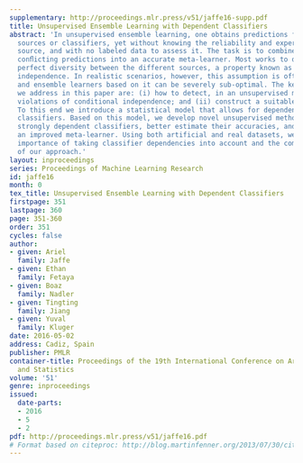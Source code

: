 ```yaml
---
supplementary: http://proceedings.mlr.press/v51/jaffe16-supp.pdf
title: Unsupervised Ensemble Learning with Dependent Classifiers
abstract: 'In unsupervised ensemble learning, one obtains predictions from multiple
  sources or classifiers, yet without knowing the reliability and expertise of each
  source, and with no labeled data to assess it. The task is to combine these possibly
  conﬂicting predictions into an accurate meta-learner. Most works to date assumed
  perfect diversity between the different sources, a property known as conditional
  independence. In realistic scenarios, however, this assumption is often violated,
  and ensemble learners based on it can be severely sub-optimal. The key challenges
  we address in this paper are: (i) how to detect, in an unsupervised manner, strong
  violations of conditional independence; and (ii) construct a suitable meta-learner.
  To this end we introduce a statistical model that allows for dependencies between
  classifiers. Based on this model, we develop novel unsupervised methods to detect
  strongly dependent classifiers, better estimate their accuracies, and construct
  an improved meta-learner. Using both artificial and real datasets, we showcase the
  importance of taking classifier dependencies into account and the competitive performance
  of our approach.'
layout: inproceedings
series: Proceedings of Machine Learning Research
id: jaffe16
month: 0
tex_title: Unsupervised Ensemble Learning with Dependent Classifiers
firstpage: 351
lastpage: 360
page: 351-360
order: 351
cycles: false
author:
- given: Ariel
  family: Jaffe
- given: Ethan
  family: Fetaya
- given: Boaz
  family: Nadler
- given: Tingting
  family: Jiang
- given: Yuval
  family: Kluger
date: 2016-05-02
address: Cadiz, Spain
publisher: PMLR
container-title: Proceedings of the 19th International Conference on Artificial Intelligence
  and Statistics
volume: '51'
genre: inproceedings
issued:
  date-parts:
  - 2016
  - 5
  - 2
pdf: http://proceedings.mlr.press/v51/jaffe16.pdf
# Format based on citeproc: http://blog.martinfenner.org/2013/07/30/citeproc-yaml-for-bibliographies/
---
```

